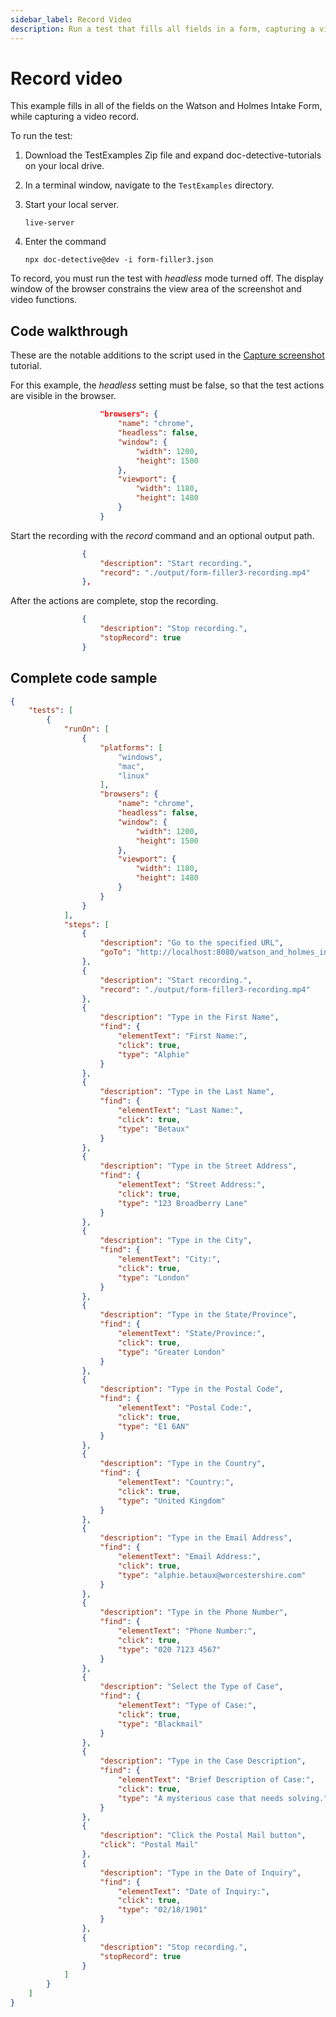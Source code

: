 ```yaml
---
sidebar_label: Record Video
description: Run a test that fills all fields in a form, capturing a video of the changes.
---
```


# Record video

This example fills in all of the fields on the Watson and Holmes Intake Form, while capturing a video record.

To run the test:

1. Download the TestExamples Zip file and expand doc-detective-tutorials on your local drive.
2. In a terminal window, navigate to the `TestExamples` directory.
3. Start your local server.

    ```shell
    live-server
    ```

4. Enter the command 
   ```shell
   npx doc-detective@dev -i form-filler3.json
   ```

To record, you must run the test with _headless_ mode turned off. The display window of the browser constrains the view area of the screenshot and video functions.

## Code walkthrough

These are the notable additions to the script used in the [Capture screenshot](capture-screenshot) tutorial.

For this example, the _headless_ setting must be false, so that the test actions are visible in the browser.

```json
                    "browsers": {
                        "name": "chrome",
                        "headless": false,
                        "window": {
                            "width": 1200,
                            "height": 1500
                        },
                        "viewport": {
                            "width": 1180,
                            "height": 1480
                        }
                    }
```

Start the recording with the _record_ command and an optional output path.

```json
                {
                    "description": "Start recording.",
                    "record": "./output/form-filler3-recording.mp4"
                },
```

After the actions are complete, stop the recording.

```json
                {
                    "description": "Stop recording.",
                    "stopRecord": true
                }
```


## Complete code sample

```json
{
    "tests": [
        {
            "runOn": [
                {
                    "platforms": [
                        "windows",
                        "mac",
                        "linux"
                    ],
                    "browsers": {
                        "name": "chrome",
                        "headless": false,
                        "window": {
                            "width": 1200,
                            "height": 1500
                        },
                        "viewport": {
                            "width": 1180,
                            "height": 1480
                        }
                    }
                }
            ],
            "steps": [
                {
                    "description": "Go to the specified URL",
                    "goTo": "http://localhost:8080/watson_and_holmes_intake_form.html"
                },
                {
                    "description": "Start recording.",
                    "record": "./output/form-filler3-recording.mp4"
                },
                {
                    "description": "Type in the First Name",
                    "find": {
                        "elementText": "First Name:",
                        "click": true,
                        "type": "Alphie"
                    }
                },
                {
                    "description": "Type in the Last Name",
                    "find": {
                        "elementText": "Last Name:",
                        "click": true,
                        "type": "Betaux"
                    }
                },
                {
                    "description": "Type in the Street Address",
                    "find": {
                        "elementText": "Street Address:",
                        "click": true,
                        "type": "123 Broadberry Lane"
                    }
                },
                {
                    "description": "Type in the City",
                    "find": {
                        "elementText": "City:",
                        "click": true,
                        "type": "London"
                    }
                },
                {
                    "description": "Type in the State/Province",
                    "find": {
                        "elementText": "State/Province:",
                        "click": true,
                        "type": "Greater London"
                    }
                },
                {
                    "description": "Type in the Postal Code",
                    "find": {
                        "elementText": "Postal Code:",
                        "click": true,
                        "type": "E1 6AN"
                    }
                },
                {
                    "description": "Type in the Country",
                    "find": {
                        "elementText": "Country:",
                        "click": true,
                        "type": "United Kingdom"
                    }
                },
                {
                    "description": "Type in the Email Address",
                    "find": {
                        "elementText": "Email Address:",
                        "click": true,
                        "type": "alphie.betaux@worcestershire.com"
                    }
                },
                {
                    "description": "Type in the Phone Number",
                    "find": {
                        "elementText": "Phone Number:",
                        "click": true,
                        "type": "020 7123 4567"
                    }
                },
                {
                    "description": "Select the Type of Case",
                    "find": {
                        "elementText": "Type of Case:",
                        "click": true,
                        "type": "Blackmail"
                    }
                },
                {
                    "description": "Type in the Case Description",
                    "find": {
                        "elementText": "Brief Description of Case:",
                        "click": true,
                        "type": "A mysterious case that needs solving."
                    }
                },
                {
                    "description": "Click the Postal Mail button",
                    "click": "Postal Mail"
                },
                {
                    "description": "Type in the Date of Inquiry",
                    "find": {
                        "elementText": "Date of Inquiry:",
                        "click": true,
                        "type": "02/18/1901"
                    }
                },
                {
                    "description": "Stop recording.",
                    "stopRecord": true
                }
            ]
        }
    ]
}
```